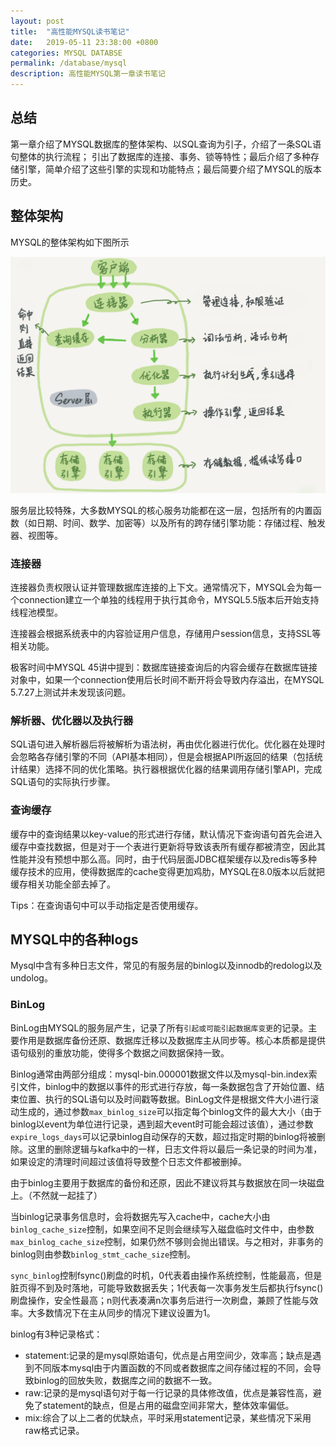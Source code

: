 ```yaml
---
layout: post
title:  "高性能MYSQL读书笔记"
date:   2019-05-11 23:38:00 +0800
categories: MYSQL DATABSE
permalink: /database/mysql
description: 高性能MYSQL第一章读书笔记
---
```


## 总结
第一章介绍了MYSQL数据库的整体架构、以SQL查询为引子，介绍了一条SQL语句整体的执行流程；
引出了数据库的连接、事务、锁等特性；最后介绍了多种存储引擎，简单介绍了这些引擎的实现和功能特点；最后简要介绍了MYSQL的版本历史。

## 整体架构
MYSQL的整体架构如下图所示

![mysql-architecture](../resources/img/mysql-architecture.png)

服务层比较特殊，大多数MYSQL的核心服务功能都在这一层，包括所有的内置函数（如日期、时间、数学、加密等）以及所有的跨存储引擎功能：存储过程、触发器、视图等。

### 连接器
连接器负责权限认证并管理数据库连接的上下文。通常情况下，MYSQL会为每一个connection建立一个单独的线程用于执行其命令，MYSQL5.5版本后开始支持线程池模型。

连接器会根据系统表中的内容验证用户信息，存储用户session信息，支持SSL等相关功能。

极客时间中MYSQL 45讲中提到：数据库链接查询后的内容会缓存在数据库链接对象中，如果一个connection使用后长时间不断开将会导致内存溢出，在MYSQL 5.7.27上测试并未发现该问题。


### 解析器、优化器以及执行器

SQL语句进入解析器后将被解析为语法树，再由优化器进行优化。优化器在处理时会忽略各存储引擎的不同（API基本相同），但是会根据API所返回的结果（包括统计结果）选择不同的优化策略。执行器根据优化器的结果调用存储引擎API，完成SQL语句的实际执行步骤。

### 查询缓存

缓存中的查询结果以key-value的形式进行存储，默认情况下查询语句首先会进入缓存中查找数据，但是对于一个表进行更新将导致该表所有缓存都被清空，因此其性能并没有预想中那么高。同时，由于代码层面JDBC框架缓存以及redis等多种缓存技术的应用，使得数据库的cache变得更加鸡肋，MYSQL在8.0版本以后就把缓存相关功能全部去掉了。

Tips：在查询语句中可以手动指定是否使用缓存。

## MYSQL中的各种logs

Mysql中含有多种日志文件，常见的有服务层的binlog以及innodb的redolog以及undolog。

### BinLog
BinLog由MYSQL的服务层产生，记录了所有`引起或可能引起数据库变更`的记录。主要作用是数据库备份还原、数据库迁移以及数据库主从同步等。核心本质都是提供语句级别的重放功能，使得多个数据之间数据保持一致。

Binlog通常由两部分组成：mysql-bin.000001数据文件以及mysql-bin.index索引文件，binlog中的数据以事件的形式进行存放，每一条数据包含了开始位置、结束位置、执行的SQL语句以及时间戳等数据。BinLog文件是根据文件大小进行滚动生成的，通过参数`max_binlog_size`可以指定每个binlog文件的最大大小（由于binlog以event为单位进行记录，遇到超大event时可能会超过该值），通过参数`expire_logs_days`可以记录binlog自动保存的天数，超过指定时期的binlog将被删除。这里的删除逻辑与kafka中的一样，日志文件将以最后一条记录的时间为准，如果设定的清理时间超过该值将导致整个日志文件都被删掉。

由于binlog主要用于数据库的备份和还原，因此不建议将其与数据放在同一块磁盘上。（不然就一起挂了）

当binlog记录事务信息时，会将数据先写入cache中，cache大小由`binlog_cache_size`控制，如果空间不足则会继续写入磁盘临时文件中，由参数`max_binlog_cache_size`控制，如果仍然不够则会抛出错误。与之相对，非事务的binlog则由参数`binlog_stmt_cache_size`控制。

`sync_binlog`控制fsync()刷盘的时机，0代表着由操作系统控制，性能最高，但是脏页得不到及时落地，可能导致数据丢失；1代表每一次事务发生后都执行fsync()刷盘操作，安全性最高；n则代表凑满n次事务后进行一次刷盘，兼顾了性能与效率。大多数情况下在主从同步的情况下建议设置为1。

binlog有3种记录格式：

* statement:记录的是mysql原始语句，优点是占用空间少，效率高；缺点是遇到不同版本mysql由于内置函数的不同或者数据库之间存储过程的不同，会导致binlog的回放失败，数据库之间的数据不一致。
* raw:记录的是mysql语句对于每一行记录的具体修改值，优点是兼容性高，避免了statement的缺点，但是占用的磁盘空间非常大，整体效率偏低。
* mix:综合了以上二者的优缺点，平时采用statement记录，某些情况下采用raw格式记录。
